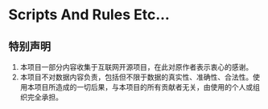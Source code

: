 # Scripts And Rules Etc...

## 特别声明
1. 本项目一部分内容收集于互联网开源项目，在此对原作者表示衷心的感谢。
2. 本项目不对数据内容负责，包括但不限于数据的真实性、准确性、合法性。使用本项目所造成的一切后果，与本项目的所有贡献者无关，由使用的个人或组织完全承担。